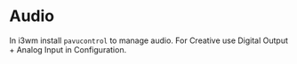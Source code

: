 # Audio

In i3wm install `pavucontrol` to manage audio.
For Creative use Digital Output + Analog Input in Configuration.
